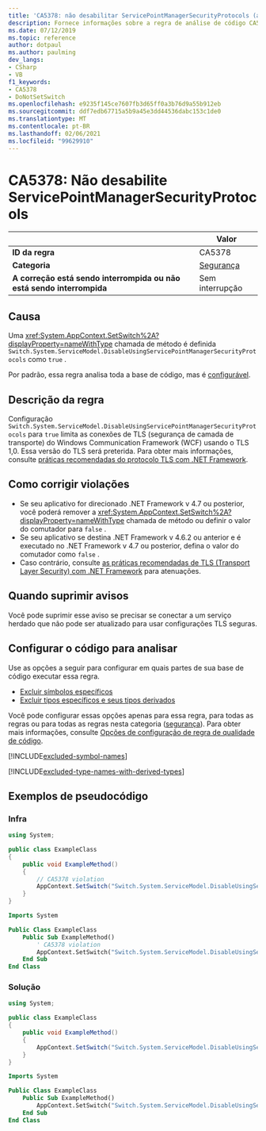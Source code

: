 ```yaml
---
title: 'CA5378: não desabilitar ServicePointManagerSecurityProtocols (análise de código)'
description: Fornece informações sobre a regra de análise de código CA5378, incluindo causas, como corrigir violações e quando suprimir.
ms.date: 07/12/2019
ms.topic: reference
author: dotpaul
ms.author: paulming
dev_langs:
- CSharp
- VB
f1_keywords:
- CA5378
- DoNotSetSwitch
ms.openlocfilehash: e9235f145ce7607fb3d65ff0a3b76d9a55b912eb
ms.sourcegitcommit: ddf7edb67715a5b9a45e3dd44536dabc153c1de0
ms.translationtype: MT
ms.contentlocale: pt-BR
ms.lasthandoff: 02/06/2021
ms.locfileid: "99629910"
---
```

# <a name="ca5378-do-not-disable-servicepointmanagersecurityprotocols"></a>CA5378: Não desabilite ServicePointManagerSecurityProtocols

| | Valor |
|-|-|
| **ID da regra** |CA5378|
| **Categoria** |[Segurança](security-warnings.md)|
| **A correção está sendo interrompida ou não está sendo interrompida** |Sem interrupção|

## <a name="cause"></a>Causa

Uma <xref:System.AppContext.SetSwitch%2A?displayProperty=nameWithType> chamada de método é definida `Switch.System.ServiceModel.DisableUsingServicePointManagerSecurityProtocols` como `true` .

Por padrão, essa regra analisa toda a base de código, mas é [configurável](#configure-code-to-analyze).

## <a name="rule-description"></a>Descrição da regra

Configuração `Switch.System.ServiceModel.DisableUsingServicePointManagerSecurityProtocols` para `true` limita as conexões de TLS (segurança de camada de transporte) do Windows Communication Framework (WCF) usando o TLS 1,0. Essa versão do TLS será preterida. Para obter mais informações, consulte [práticas recomendadas do protocolo TLS com .NET Framework](../../../framework/network-programming/tls.md#switchsystemservicemodeldisableusingservicepointmanagersecurityprotocols).

## <a name="how-to-fix-violations"></a>Como corrigir violações

- Se seu aplicativo for direcionado .NET Framework v 4.7 ou posterior, você poderá remover a <xref:System.AppContext.SetSwitch%2A?displayProperty=nameWithType> chamada de método ou definir o valor do comutador para `false` .
- Se seu aplicativo se destina .NET Framework v 4.6.2 ou anterior e é executado no .NET Framework v 4.7 ou posterior, defina o valor do comutador como `false` .
- Caso contrário, consulte [as práticas recomendadas de TLS (Transport Layer Security) com .NET Framework](../../../framework/network-programming/tls.md) para atenuações.

## <a name="when-to-suppress-warnings"></a>Quando suprimir avisos

Você pode suprimir esse aviso se precisar se conectar a um serviço herdado que não pode ser atualizado para usar configurações TLS seguras.

## <a name="configure-code-to-analyze"></a>Configurar o código para analisar

Use as opções a seguir para configurar em quais partes de sua base de código executar essa regra.

- [Excluir símbolos específicos](#exclude-specific-symbols)
- [Excluir tipos específicos e seus tipos derivados](#exclude-specific-types-and-their-derived-types)

Você pode configurar essas opções apenas para essa regra, para todas as regras ou para todas as regras nesta categoria ([segurança](security-warnings.md)). Para obter mais informações, consulte [Opções de configuração de regra de qualidade de código](../code-quality-rule-options.md).

[!INCLUDE[excluded-symbol-names](~/includes/code-analysis/excluded-symbol-names.md)]

[!INCLUDE[excluded-type-names-with-derived-types](~/includes/code-analysis/excluded-type-names-with-derived-types.md)]

## <a name="pseudo-code-examples"></a>Exemplos de pseudocódigo

### <a name="violation"></a>Infra

```csharp
using System;

public class ExampleClass
{
    public void ExampleMethod()
    {
        // CA5378 violation
        AppContext.SetSwitch("Switch.System.ServiceModel.DisableUsingServicePointManagerSecurityProtocols", true);
    }
}
```

```vb
Imports System

Public Class ExampleClass
    Public Sub ExampleMethod()
        ' CA5378 violation
        AppContext.SetSwitch("Switch.System.ServiceModel.DisableUsingServicePointManagerSecurityProtocols", true)
    End Sub
End Class
```

### <a name="solution"></a>Solução

```csharp
using System;

public class ExampleClass
{
    public void ExampleMethod()
    {
        AppContext.SetSwitch("Switch.System.ServiceModel.DisableUsingServicePointManagerSecurityProtocols", false);
    }
}
```

```vb
Imports System

Public Class ExampleClass
    Public Sub ExampleMethod()
        AppContext.SetSwitch("Switch.System.ServiceModel.DisableUsingServicePointManagerSecurityProtocols", false)
    End Sub
End Class
```
